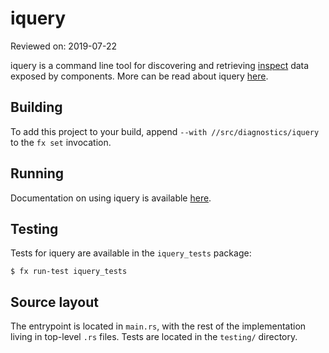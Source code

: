 # iquery

Reviewed on: 2019-07-22

iquery is a command line tool for discovering and retrieving [inspect][inspect]
data exposed by components. More can be read about iquery [here][iquery].

## Building

To add this project to your build, append `--with //src/diagnostics/iquery`
to the `fx set` invocation.

## Running

Documentation on using iquery is available [here][iquery].

## Testing

Tests for iquery are available in the `iquery_tests` package:

```
$ fx run-test iquery_tests
```

## Source layout

The entrypoint is located in `main.rs`, with the rest of the implementation
living in top-level `.rs` files. Tests are located in the `testing/` directory.

[inspect]: /docs/development/inspect/README.md
[iquery]: /docs/development/inspect/iquery.md
